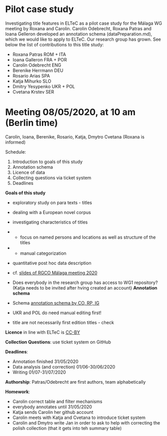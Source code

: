 # Pilot case study

Investigating title features in ELTeC as a pilot case study for the Málaga WG meeting by Roxana and Carolin. Carolin Odebrecht, Roxana Patras and Ioana Gelleron developed an annotation schema (dataPreparation.md), 
which we would like to apply to ELTeC. Our research group has grown. See below the list of contributions to this title study: 

* Roxana Patras ROM + ITA
* Ioana Galleron FRA + POR
* Carolin Odebrecht ENG
* Berenike Herrmann DEU
* Rosario Arias SPA
* Katja Mihurko SLO
* Dmitry Yesypenko UKR + POL
* Cvetana Krstev SER

# **Meeting 08/05/2020, at 10 am (Berlin time)**
Carolin, Ioana, Berenike, Rosario, Katja, Dmytro Cvetana (Roxana is informed)

Schedule: 

1. Introduction to goals of this study
1. Annotation schema
1. Licence of data 
1. Collecting questions via ticket system
1. Deadlines

**Goals of this study**

* exploratory study on para texts - titles
* dealing with a European novel corpus
* investigating characteristics of titles
* * focus on named persons and locations as well as structure of the titles
* * manual categorization
* quantitative post hoc data description
* cf. [slides of RGCO Málaga meeting 2020](https://github.com/distantreading/WG1/blob/master/MalagaMeeting2020/titlePilotStudyMalaga20202.pdf)

* Does everybody in the research group has access to WG1 repository? (Katja needs to be invited after hving created an account)
**Annotation schema**

* Schema 
[annotation schema by CO, RP, IG](https://github.com/distantreading/WG1/blob/master/titlePilotStudy/data/dataPreparation.md)
* UKR and POL do need manual editing first!
* title are not necessarily first edition titles - check

**Licence** in line with ELTeC is 
[CC-BY](https://creativecommons.org/licenses/by/4.0/)

**Collection Questions**: use ticket system on GitHub

**Deadlines**: 

* Annotation finished 31/05/2020
* Data analysis (and correction) 01/06-30/06/2020
* Writing 01/07-31/07/2020

**Authorship**: Patras/Odebrecht are first authors, team alphabetically

**Homework**:

* Carolin correct table and filter mechanisms
* everybody annotates until 31/05/2020
* Katja sends Carolin her github account
* Carolin meets with Katja and Cvetana to introduce ticket system
* Carolin and Dmytro write Jan in order to ask to help with correcting the polish collection (that it gets into teh summary table)